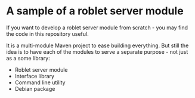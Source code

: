 # A sample of a roblet server module

If you want to develop a roblet server module from scratch - you may find the code in this repository useful.

It is a multi-module Maven project to ease building everything.
But still the idea is to have each of the modules to serve a separate purpose - not just as a some library:
* Roblet server module
* Interface library
* Command line utility
* Debian package
